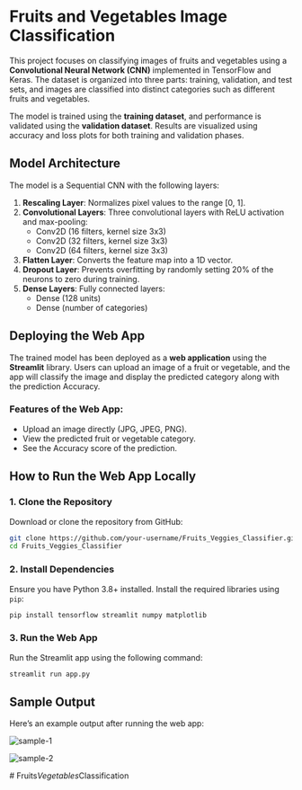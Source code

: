 # Fruits and Vegetables Image Classification
This project focuses on classifying images of fruits and vegetables using a **Convolutional Neural Network (CNN)** implemented in TensorFlow and Keras. The dataset is organized into three parts: training, validation, and test sets, and images are classified into distinct categories such as different fruits and vegetables.

The model is trained using the **training dataset**, and performance is validated using the **validation dataset**. Results are visualized using accuracy and loss plots for both training and validation phases.

## Model Architecture
The model is a Sequential CNN with the following layers:
1. **Rescaling Layer**: Normalizes pixel values to the range [0, 1].
2. **Convolutional Layers**: Three convolutional layers with ReLU activation and max-pooling:
   - Conv2D (16 filters, kernel size 3x3)
   - Conv2D (32 filters, kernel size 3x3)
   - Conv2D (64 filters, kernel size 3x3)
3. **Flatten Layer**: Converts the feature map into a 1D vector.
4. **Dropout Layer**: Prevents overfitting by randomly setting 20% of the neurons to zero during training.
5. **Dense Layers**: Fully connected layers:
   - Dense (128 units)
   - Dense (number of categories)

## **Deploying the Web App**

The trained model has been deployed as a **web application** using the **Streamlit** library. Users can upload an image of a fruit or vegetable, and the app will classify the image and display the predicted category along with the prediction Accuracy.

### **Features of the Web App**:
- Upload an image directly (JPG, JPEG, PNG).  
- View the predicted fruit or vegetable category.  
- See the Accuracy score of the prediction. 


## **How to Run the Web App Locally**

### 1. **Clone the Repository**
Download or clone the repository from GitHub:

```bash
git clone https://github.com/your-username/Fruits_Veggies_Classifier.git
cd Fruits_Veggies_Classifier
```

### 2. **Install Dependencies**
Ensure you have Python 3.8+ installed. Install the required libraries using `pip`:

```bash
pip install tensorflow streamlit numpy matplotlib
```

### 3. Run the Web App
Run the Streamlit app using the following command:

```bash
streamlit run app.py
```

## **Sample Output**

Here’s an example output after running the web app:

![sample-1](https://github.com/user-attachments/assets/9bc4e0cf-7083-445c-ac85-d2fcf13e2ab8)


![sample-2](https://github.com/user-attachments/assets/9e48bbc8-8cd5-4358-a25b-01b5d8c3a8cf)

#   F r u i t s _ V e g e t a b l e s _ C l a s s i f i c a t i o n  
 